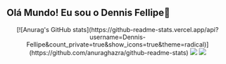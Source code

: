## Olá Mundo! Eu sou o Dennis Fellipe🦔

<div align="center">
[![Anurag's GitHub stats](https://github-readme-stats.vercel.app/api?username=Dennis-Fellipe&count_private=true&show_icons=true&theme=radical)](https://github.com/anuraghazra/github-readme-stats)
  <a href="https://www.linkedin.com/in/dennis-fellipe-paes-996507227/"><img src="https://img.shields.io/badge/LinkedIn-0077B5?style=for-the-badge&logo=linkedin&logoColor=white"></a>
  <a href="https://www.instagram.com/de_fellipe/?hl=pt-br"><img src="https://img.shields.io/badge/Instagram-E4405F?style=for-the-badge&logo=instagram&logoColor=white"></a>
</div>

